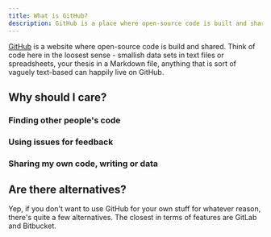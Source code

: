 ```yaml
---
title: What is GitHub?
description: GitHub is a place where open-source code is built and shared
---
```


[GitHub](https://github.com) is a website where open-source code is build and shared. Think of code here in the loosest sense - smallish data sets in text files or spreadsheets, your thesis in a Markdown file, anything that is sort of vaguely text-based can happily live on GitHub. 


## Why should I care?

### Finding other people's code

### Using issues for feedback

### Sharing my own code, writing or data

## Are there alternatives?

Yep, if you don't want to use GitHub for your own stuff for whatever reason, there's quite a few alternatives. The closest in terms of features are GitLab and Bitbucket.

